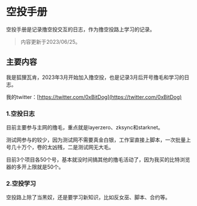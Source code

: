 # 空投手册

空投手册是记录撸空投交互的日志，作为撸空投路上学习的记录。

> 内容更新于2023/06/25。

## 主要内容

我是狐狸瓦肯，2023年3月开始加入撸空投，也是记录3月后开号撸毛和学习的日志。

我的twitter：[https://twitter.com/0xBitDog](https://twitter.com/0xBitDog)

### 1.空投日志

目前主要参与主网的撸毛，重点就是layerzero、zksync和starknet。

测试网参与的较少，因为测试网不需要真金白银，工作室直接上脚本，一次批量上号几十万个，卷的太凶残，二是测试网无大毛。

目前3个项目各50个号，基本就没时间搞其他的撸毛活动了，因为我买的比特浏览器的多开上限就是50个。

### 2.空投学习

空投路上除了当黑奴，还是要学习新知识，比如反女巫、脚本、合约等。
